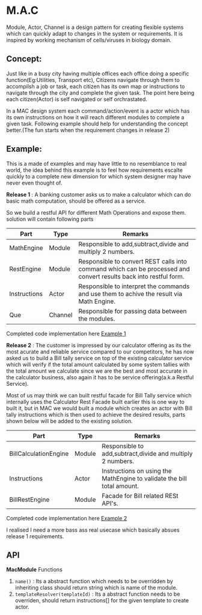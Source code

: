# M.A.C
Module, Actor, Channel is a design pattern for creating flexible systems which can quickly adapt to changes in the system or requirements. It is inspired by working mechanism of cells/viruses in biology domain.

## Concept:
Just like in a busy city having multiple offices each office doing a specific function(Eg:Utilities, Transport etc), Citizens navigate through them to accompilsh a job or task, each citizen has its own map or instructions to navigate through the city and complete the given task. The point here being each citizen(Actor) is self navigated or self orchrastated.

In a MAC design system each command/action/event is a actor which has its own instructions on how it will reach different modules to complete a given task. Following example should help for understanding the concept better.(The fun starts when the requirement changes in release 2)

## Example:
This is a made of examples and may have little to no resemblance to real world, the idea behind this example is to feel how requirements escalte quickly to a complete new dimension for which system designer may have never even thought of.

**Release 1** : A banking customer asks us to make a calculator which can do basic math computation, should be offered as a service.

So we build a restful API for different Math Operations and expose them. solution will contain following parts

| Part  |  Type | Remarks  |
|---|---|---|
| MathEngine  | Module  | Responsible to add,subtract,divide and multiply 2 numbers.  |
| RestEngine  | Module  | Responsible to convert REST calls into command which can be processed and convert results back into restful form.  |
| Instructions  | Actor  | Responsible to interpret the commands and use them to achive the result via Math Engine.   |
| Que | Channel | Responsible for passing data between the modules. |

Completed code implementation here [Example 1](examples/RESTfulAddition)

**Release 2** : The customer is impressed by our calculator offering as its the most acurate and reliable service compared to our competitors, he has now asked us to build a Bill tally service on top of the existing calculator service which will verify if the total amount calculated by some system tallies with the total amount we calculate since we are the best and most accurate in the calculator business, also again it has to be service offering(a.k.a Restful Service).

Most of us may think we can built restful facade for Bill Tally service which internally uses the Calculator Rest Facade built earlier this is one way to built it, but in MAC we would built a module which creates an actor with Bill tally instructions which is then used to achieve the desired results, parts shown below will be added to the existing solution.

| Part  |  Type | Remarks  |
|---|---|---|
| BillCalculationEngine  | Module  | Responsible to add,subtract,divide and multiply 2 numbers.  |
| Instructions  | Actor  | Instructions on using the MathEngine to validate the bill total amount.  |
| BillRestEngine | Module | Facade for Bill related RESt API's. |

Completed code implementation here [Example 2](examples/RESTfulAddition)

I realised I need a more bass ass real usecase which basically absues release 1 requirements.

## API

**MacModule** Functions
1. ``name()`` : Its a abstract function which needs to be overridden by inheriting class should return string which is name of the module.
2. ``templateResolver(templateId)`` : Its a abstract function needs to be overriden, should return instructions[] for the given template to create actor.
